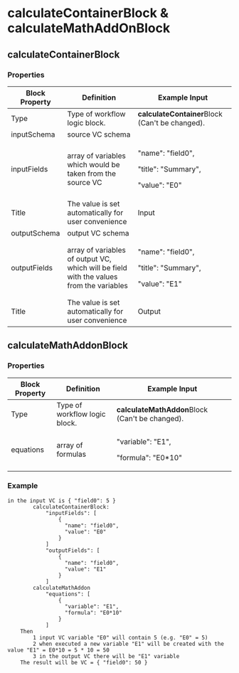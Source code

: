 # calculateContainerBlock & calculateMathAddOnBlock

## calculateContainerBlock

### Properties

| Block Property | Definition                                                                              | Example Input                                                            |
| -------------- | --------------------------------------------------------------------------------------- | ------------------------------------------------------------------------ |
| Type           | Type of workflow logic block.                                                           | **calculateContainer**Block (Can't be changed).                          |
| inputSchema    | source VC schema                                                                        |                                                                          |
| inputFields    | array of variables which would be taken from the source VC                              | <p>"name": "field0", </p><p>"title": "Summary", </p><p>"value": "E0"</p> |
| Title          | The value is set automatically for user convenience                                     | Input                                                                    |
| outputSchema   | output VC schema                                                                        |                                                                          |
| outputFields   | array of variables of output VC, which will be field with the values from the variables | <p>"name": "field0", </p><p>"title": "Summary", </p><p>"value": "E1"</p> |
| Title          | The value is set automatically for user convenience                                     | Output                                                                   |

## calculateMathAddonBlock

### Properties

| Block Property | Definition                    | Example Input                                      |
| -------------- | ----------------------------- | -------------------------------------------------- |
| Type           | Type of workflow logic block. | **calculateMathAddon**Block (Can't be changed).    |
| equations      | array of formulas             | <p>"variable": "E1", </p><p>"formula": "E0*10"</p> |

### Example

```
in the input VC is { "field0": 5 }
		calculateContainerBlock:
			"inputFields": [
				{
				  "name": "field0",
				  "value": "E0"
				}
			]
			"outputFields": [
				{
				  "name": "field0",
				  "value": "E1"
				}
			]
		calculateMathAddon
			"equations": [
				{
				  "variable": "E1",
				  "formula": "E0*10"
				}
			]
	Then 
		1 input VC variable "E0" will contain 5 (e.g. "E0" = 5)
		2 when executed a new variable "E1" will be created with the value "E1" = E0*10 = 5 * 10 = 50
		3 in the output VC there will be "E1" variable
	The result will be VC = { "field0": 50 }
```

